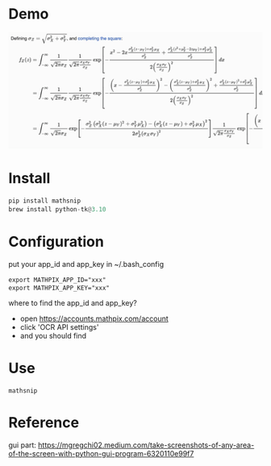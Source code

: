 # Demo

![iShot_2023-06-28_20.53.44](assets/iShot_2023-06-28_20.53.44.gif)

# Install

``` python
pip install mathsnip
brew install python-tk@3.10
```

# Configuration
put your app_id and app_key in ~/.bash_config
```
export MATHPIX_APP_ID="xxx"
export MATHPIX_APP_KEY="xxx"
```

where to find the app_id and app_key?
- open https://accounts.mathpix.com/account
- click 'OCR API settings'
- and you should find

# Use
```
mathsnip
```

# Reference
gui part: https://mgregchi02.medium.com/take-screenshots-of-any-area-of-the-screen-with-python-gui-program-6320110e99f7
